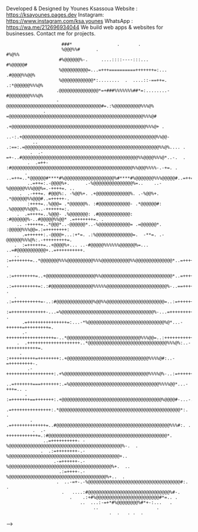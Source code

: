 Developed & Designed by Younes Ksassoua
Website : https://ksayounes.pages.dev
Instagram: https://www.instagram.com/ksa.younes
WhatsApp : https://wa.me/212696934044
We build web apps & websites for businesses.
Contact me for projects.



                                                                                                    
                                                                                                    
                                                                                                    
                                                                                                    
                         ###*                 .       .                                             
                         %@@@%%#      .                                    #%@%%                    
                        #%@@@@@@%-.     ....::::----:::...              #%@@@@@#                    
                        %@@@@@@@@@@=...=+++==========+++++++=:...    .#@@@@%%@@%                    
                        %@@@@@@@@@@@@*:........  .  ....::-==++=. .:*@@@@@@%%%@%                    
                       .@@@@@@@@@@@@@@@*=+###%%%%%%%##*=:........-#@@@@@@@@%%%@%                    
                       -@@@@@@@@@@@@@@@@@@@@@@@@@@@@@@@@@@@@#=.:%@@@@@@@@@@%%%@%                    
                  .    =@@@@@@@@@@@@@@@@@@@@@@@@@@@@@@@@@@@@@@@@@@@@@@@@@@@%%%@#                    
                      .+@@@@@@@@@@@@@@@@@@@@@@@@@@@@@@@@@@@@@@@@@@@@@@@@@@@%%%@+ .                  
                  ..-:.+@@@@@@@@@@@@@@@@@@@@@@@@@@@@@@@@@@@@@@@@@@@@@@@@@@@%%@@-                    
              .. .:==:.=@@@@@@@@@@@@@@@@@@@@@@@@@@@@@@@@@@@@@@@@@@@@@@@@@@@%%@%.... .               
             .  .-=+-..#@@@@@@@@@@@@@@@@@@@@@@@@@@@@@@@@@@@@@@@@@@@@%%@@@@%%%@*..-.  .              
            .  .=++- :#@@@@@@@@@@@@@@@@@@@@@@@@@@@@@@@@@@@@@@@@@@@@@@%%@@@%%%%-.-+=. .              
           . ..=++=..*@@@@@@#****#%@@@@@@@@@@@@@@@@@@@%#****#%@@@@@@@%%%@@@@@#..=++=.               
            ..=++=:.-@@@@%+.      .-%@@@@@@@@@@@@@@@%=..    ..-%@@@@@@%%%@@@%=.-++++=. ..           
         .  .-+++=. #@@@%:. -%@@%+. .+@@@@@@@@@@@@@%. .-%@@%+. .*@@@@@@%%@@@#..=+++++-.             
            :++++=..%@@@= .*@@@@@@%. :#@@@@@@@@@@@@- .*@@@@@@#: .%@@@@@%%@@%..-++++++=:.            
        .  .=++++=..%@@@- .%@@@@@@@: .#@@@@@@@@@@@@: :#@@@@@@%-..#@@@@@%%@@* .=+++++++=. .          
        .. -+++++=..*@@@*..-@@@@@@*..-%@@@@@@@@@@@@= .=@@@@@@*. :@@@@@%%%@@=.:=++++++++:            
          .=++++++:.-@@@@+...:+*=. .:%@@@@@@@@@@@@@@=.  -**=. .-@@@@@@%%%@%:.-+++++++++=.           
       .  :=++++++=..+@@@@%+... ..-#@@@@@%%%%%%@@@@@@%=... ..=#@@@@@@@@@@@+..=++++++++++.           
       .. :=+++++++=..*@@@@@@@%%%@@@@@@@@@@%%%@@@@@@@@@@@%%@@@@@@@@@@@@@@*..=+++++++++++:  .        
         .:=++++++++=..+@@@@@@@@@@@@@@@@@@@%%@@@@@@@@@@@@@@@@@@@@@@@@@@@*..=++++++++++++:           
         .:=+++++++++=:.:#@@@@@@@@@@@@@@@@%%%%%@@@@@@@@@@@@@@@@@@@@@@@%-..==++++++++++++:  .        
       . .:=++++++++++=-..:#@@@@@@@@@@@@@@%@@%%@@@@@@@@@@@@@@@@@@@@@@=..:=++++++++++++++:           
          :=+++++++++++++-...=%@@@@@@@@@@@@@@@@@@@@@@@@@@@@@@@@@@@%-...=++++++++++++++++.  .        
          .=+++++++++++++++=:...-*%@@@@@@@@@@@@@@@@@@@@@@@@@@@@@%@*...-++++++=+++++++++=.           
          .-++++++++++++++++++=-..*@@@@@@@@@@@@@@@@@@@@@@@@@@@@%%%@@=..:+++++++++++++++-            
        .  .++++++++++++++++++++..*@@@@@@@@@@@@@@@@@@@@@@@@@@@@@@%%%@%:..-++++++++++++=.            
         .  :++++++++++=++++++++:.+@@@@@@@@@@@@@@@@@@@@@@@@@@@@@@@%%%%@#:..-=+++++++++-.            
            .-++++++++++++++++++:.+%@@@@@@@@@@@@@@@@@@@@@@@@@@@@@@@@%%%%@%-..:=++++++=...           
            ..=+++++++===+++++++:.=%@@@@@@@@@@@@@@@@@@@@@@@@@@@@@@@@@@%%%%@@*...-+++=.. .           
           .  :=+++++++==+++++++:.+@@@@@@@@@@@@@@@@@@@@@@@@@@@@@@@@@@@@@@%@@@@#-...-.               
               .=+++++++++++++++:.*@@@@@@@@@@@@@@@@@@@@@@@@@@@@@@@@@@@@@@@@@@@@@@*:.  .             
             .  .=+++++++++++++=..#@@@@@@@@@@@@@@@@@@@@@@@@@@@@@@@@@@@@@@@@@@@%%%#:. .              
              .  .-++++++++++++=.:#@@@@@@@@@@@@@@@@@@@@@@@@@@@@@@@@@@@@@@@@@@@@@*.                  
                  ..=++++++++++- -%@@@@@@@@@@@@@@@@@@@@@@@@@@@@@@@@@@@@@@@@@@@%-.  .                
                 .  .:=++++++++-.-%@@@@@@@@@@@@@@@@@@@@@@@@@@@@@@@@@@@@@@@@@@+..                    
                      .-=++++++-.-%@@@@@@@@@@@@@@@@@@@@@@@@@@@@@@@@@@@@@@@%+.  ..                   
                        .:=++++-.-%@@@@@@@@@@@@@@@@@@@@@@@@@@@@@@@@@@@@@%+..  .                     
                       .  ..-=+-.-%@@@@@@@@@@@@@@@@@@@@@@@@@@@@@@@@@@@#:.  .                        
                         .   ....:#@@@@@@@@@@@@@@@@@@@@@@@@@@@@@@@%#-.                              
                            .    .:+#%@@@@@@@@@@@@@@@@@@@@@@@@#*=.. .                               
                                ..  ...:-=+*#%@@@@@@@@%#*+-:...   .                                 
                                     ..                      .                                      
                                           .  .   . .  .                                            
                                                                                                  
-->
